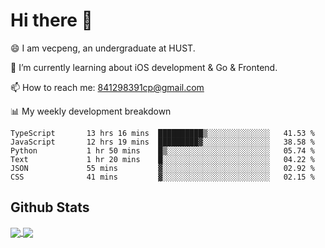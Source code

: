 
# Hi there 👋
😄 I am vecpeng, an undergraduate at HUST.

🌱 I’m currently learning about iOS development & Go & Frontend.

📫 How to reach me: 841298391cp@gmail.com

📊 My weekly development breakdown
<!--START_SECTION:waka-->

```text
TypeScript       13 hrs 16 mins  ██████████▒░░░░░░░░░░░░░░   41.53 %
JavaScript       12 hrs 19 mins  █████████▓░░░░░░░░░░░░░░░   38.58 %
Python           1 hr 50 mins    █▒░░░░░░░░░░░░░░░░░░░░░░░   05.74 %
Text             1 hr 20 mins    █░░░░░░░░░░░░░░░░░░░░░░░░   04.22 %
JSON             55 mins         ▓░░░░░░░░░░░░░░░░░░░░░░░░   02.92 %
CSS              41 mins         ▓░░░░░░░░░░░░░░░░░░░░░░░░   02.15 %
```

<!--END_SECTION:waka-->

## Github Stats
<a href="https://github.com/anuraghazra/github-readme-stats">
  <img align="center" src="https://github-readme-stats.vercel.app/api?username=vecpeng&count_private=true&hide=stars" />
</a>
<a href="https://github.com/anuraghazra/convoychat">
  <img align="center" src="https://github-readme-stats.vercel.app/api/top-langs/?username=vecpeng&layout=compact" />
</a>
